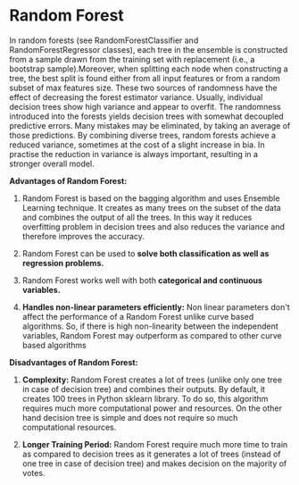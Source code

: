 # Random Forest 

In random forests (see RandomForestClassifier and RandomForestRegressor classes), each tree in the ensemble is constructed from a sample drawn from the training set with replacement (i.e., a bootstrap sample).Moreover, when splitting each node when constructing a tree, the best split is found either from all input features or from a random subset of max features size.
These two sources of randomness have the effect of decreasing the forest estimator variance. Usually, individual decision trees show high variance and appear to overfit. The randomness introduced into the forests yields decision trees with somewhat decoupled predictive errors. Many mistakes may be eliminated, by taking an average of those predictions. By combining diverse trees, random forests achieve a reduced variance, sometimes at the cost of a slight increase in bia. In practise the reduction in variance is always important, resulting in a stronger overall model.

**Advantages of Random Forest:**

1)  Random Forest is based on the bagging algorithm and uses Ensemble Learning technique. It creates as many trees on the subset of the data and combines the output of all the trees. In this way it reduces overfitting problem in decision trees and also reduces the variance and therefore improves the accuracy.

2) Random Forest can be used to **solve both classification as well as regression problems.**

3)  Random Forest works well with both **categorical and continuous variables.**

4) **Handles non-linear parameters efficiently:** Non linear parameters don't affect the performance of a Random Forest unlike curve based algorithms. So, if there is high non-linearity between the independent variables, Random Forest may outperform as compared to other curve based algorithms

**Disadvantages of Random Forest:**

1) **Complexity:** Random Forest creates a lot of trees (unlike only one tree in case of decision tree) and combines their outputs. By default, it creates 100 trees in Python sklearn library. To do so, this algorithm requires much more computational power and resources. On the other hand decision tree is simple and does not require so much computational resources.

2) **Longer Training Period:** Random Forest require much more time to train as compared to decision trees as it generates a lot of trees (instead of one tree in case of decision tree) and makes decision on the majority of votes.
